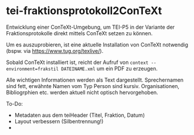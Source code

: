 # tei-fraktionsprotokoll2ConTeXt
Entwicklung einer ConTeXt-Umgebung, um TEI-P5 in der Variante der Fraktionsprotokolle direkt mittels ConTeXt setzen zu können.

Um es auszuprobieren, ist eine aktuelle Installation von ConTeXt notwendig (bspw. via https://www.tug.org/texlive/).

Sobald ConTeXt installiert ist, reicht der Aufruf von `context --environment=frakstil DATEINAME.xml` um ein PDF zu erzeugen.

Alle wichtigen Informationen werden als Text dargestellt. Sprechernamen sind fett, erwähnte Namen vom Typ Person sind kursiv. Organisationen, Bibliogrphien etc. werden aktuell nicht optisch hervorgehoben.



To-Do:

- Metadaten aus dem teiHeader (Titel, Fraktion, Datum)
- Layout verbessern (Silbentrennung!)
- 